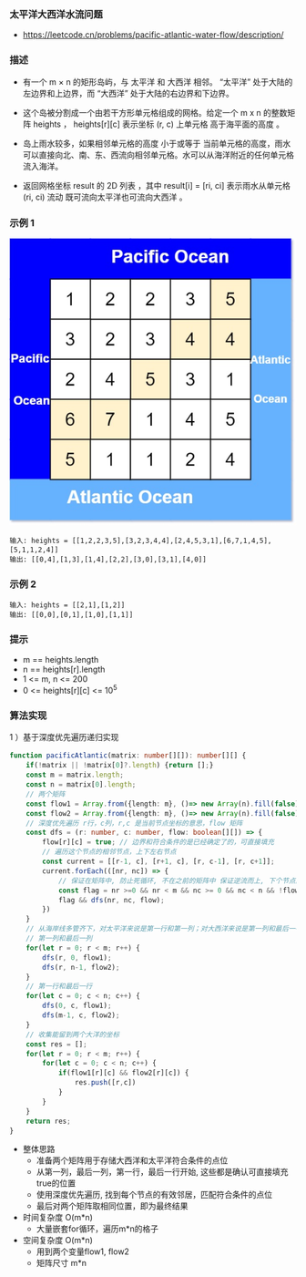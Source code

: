 ### 太平洋大西洋水流问题

- https://leetcode.cn/problems/pacific-atlantic-water-flow/description/

### 描述

- 有一个 m × n 的矩形岛屿，与 太平洋 和 大西洋 相邻。 “太平洋” 处于大陆的左边界和上边界，而 “大西洋” 处于大陆的右边界和下边界。

- 这个岛被分割成一个由若干方形单元格组成的网格。给定一个 m x n 的整数矩阵 heights ， heights[r][c] 表示坐标 (r, c) 上单元格 高于海平面的高度 。

- 岛上雨水较多，如果相邻单元格的高度 小于或等于 当前单元格的高度，雨水可以直接向北、南、东、西流向相邻单元格。水可以从海洋附近的任何单元格流入海洋。

- 返回网格坐标 result 的 2D 列表 ，其中 result[i] = [ri, ci] 表示雨水从单元格 (ri, ci) 流动 既可流向太平洋也可流向大西洋 。

### 示例 1

<div align="center">
    <img width="600" src="./screenshot/191.jpg">
    <br />
</div>

```
输入: heights = [[1,2,2,3,5],[3,2,3,4,4],[2,4,5,3,1],[6,7,1,4,5],[5,1,1,2,4]]
输出: [[0,4],[1,3],[1,4],[2,2],[3,0],[3,1],[4,0]]
```

### 示例 2

```
输入: heights = [[2,1],[1,2]]
输出: [[0,0],[0,1],[1,0],[1,1]]
```

### 提示

- m == heights.length
- n == heights[r].length
- 1 <= m, n <= 200
- 0 <= heights[r][c] <= $10^5$

### 算法实现

1 ）基于深度优先遍历递归实现

```ts
function pacificAtlantic(matrix: number[][]): number[][] {
    if(!matrix || !matrix[0]?.length) {return [];}
    const m = matrix.length;
    const n = matrix[0].length;
    // 两个矩阵
    const flow1 = Array.from({length: m}, ()=> new Array(n).fill(false)); // 大西洋
    const flow2 = Array.from({length: m}, ()=> new Array(n).fill(false)); // 太平洋
    // 深度优先遍历 r行，c列，r,c 是当前节点坐标的意思，flow 矩阵
    const dfs = (r: number, c: number, flow: boolean[][]) => {
        flow[r][c] = true; // 边界和符合条件的是已经确定了的，可直接填充
        // 遍历这个节点的相邻节点，上下左右节点
        const current = [[r-1, c], [r+1, c], [r, c-1], [r, c+1]];
        current.forEach(([nr, nc]) => {
            // 保证在矩阵中, 防止死循环, 不在之前的矩阵中 保证逆流而上, 下个节点的值要 >= 上个节点的值
            const flag = nr >=0 && nr < m && nc >= 0 && nc < n && !flow[nr][nc] && matrix[nr][nc] >= matrix[r][c];
            flag && dfs(nr, nc, flow);
        })
    }
    // 从海岸线多管齐下，对太平洋来说是第一行和第一列；对大西洋来说是第一列和最后一行
    // 第一列和最后一列
    for(let r = 0; r < m; r++) {
        dfs(r, 0, flow1);
        dfs(r, n-1, flow2);
    }
    // 第一行和最后一行
    for(let c = 0; c < n; c++) {
        dfs(0, c, flow1);
        dfs(m-1, c, flow2);
    }
    // 收集能留到两个大洋的坐标
    const res = [];
    for(let r = 0; r < m; r++) {
        for(let c = 0; c < n; c++) {
            if(flow1[r][c] && flow2[r][c]) {
                res.push([r,c])
            }
        }
    }
    return res;
}
```

- 整体思路
  * 准备两个矩阵用于存储大西洋和太平洋符合条件的点位
  * 从第一列，最后一列，第一行，最后一行开始, 这些都是确认可直接填充true的位置
  * 使用深度优先遍历, 找到每个节点的有效邻居，匹配符合条件的点位
  * 最后对两个矩阵取相同位置，即为最终结果
- 时间复杂度 O(m*n)
    * 大量嵌套for循环，遍历m*n的格子
- 空间复杂度 O(m*n)
    * 用到两个变量flow1, flow2
    * 矩阵尺寸 m*n